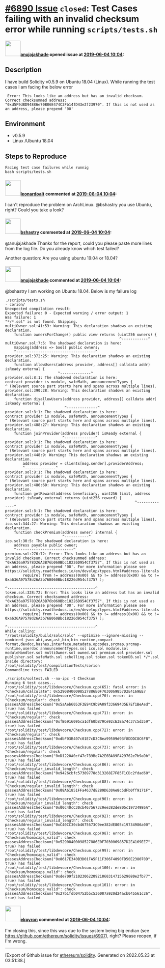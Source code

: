 # [\#6890 Issue](https://github.com/ethereum/solidity/issues/6890) `closed`: Test Cases failing with an invalid checksum error while running `scripts/tests.sh`

#### <img src="https://avatars.githubusercontent.com/u/16498809?v=4" width="50">[anujajakhade](https://github.com/anujajakhade) opened issue at [2019-06-04 10:04](https://github.com/ethereum/solidity/issues/6890):

## Description

I have build Solidity v0.5.9 on Ubuntu 18.04 (Linux). While running the test cases I am facing the below error
```
 Error: This looks like an address but has an invalid checksum. Correct checksummed address: "0xd5F9d8D94886e70B06E474C3Fb14fD43e2f23970". If this is not used as an address, please prepend '00'
``` 
## Environment
- v0.5.9
- Linux  /Ubuntu 18.04
## Steps to Reproduce

```solidity
Facing test case failures while runnig
bash scripts/tests.sh
```


#### <img src="https://avatars.githubusercontent.com/u/504195?u=ce2facd14af9fd474ebff49f0d44891f56f7500f&v=4" width="50">[leonardoalt](https://github.com/leonardoalt) commented at [2019-06-04 10:04](https://github.com/ethereum/solidity/issues/6890#issuecomment-499004722):

I can't reproduce the problem on ArchLinux.
@bshastry you use Ubuntu, right? Could you take a look?

#### <img src="https://avatars.githubusercontent.com/u/2388185?v=4" width="50">[bshastry](https://github.com/bshastry) commented at [2019-06-04 10:04](https://github.com/ethereum/solidity/issues/6890#issuecomment-499011522):

@anujajakhade Thanks for the report, could you please paste more lines from the log file. Do you already know which test failed?

Another question: Are you using ubuntu 19.04 or 18.04?

#### <img src="https://avatars.githubusercontent.com/u/16498809?v=4" width="50">[anujajakhade](https://github.com/anujajakhade) commented at [2019-06-04 10:04](https://github.com/ethereum/solidity/issues/6890#issuecomment-499374751):

@bshastry I am working on Ubuntu 18.04.
Below is my failure log
``` 
./scripts/tests.sh
- corion/
Unexpected compilation result:
Expected failure: 0 - Expected warning / error output: 1
Was failure: 1
"*/*.sol" is not found. Skipping.
multiOwner.sol:41:53: Warning: This declaration shadows an existing declaration.
    function ownersForChange() public view returns (uint256 owners) {
                                                    ^------------^
multiOwner.sol:7:5: The shadowed declaration is here:
    mapping(address => bool) public owners;
    ^------------------------------------^
provider.sol:372:25: Warning: This declaration shadows an existing declaration.
    function allowUsers(address provider, address[] calldata addr) isReady external {
                        ^--------------^
provider.sol:8:1: The shadowed declaration is here:
contract provider is module, safeMath, announcementTypes {
^ (Relevant source part starts here and spans across multiple lines).
provider.sol:390:28: Warning: This declaration shadows an existing declaration.
    function disallowUsers(address provider, address[] calldata addr) isReady external {
                           ^--------------^
provider.sol:8:1: The shadowed declaration is here:
contract provider is module, safeMath, announcementTypes {
^ (Relevant source part starts here and spans across multiple lines).
provider.sol:408:27: Warning: This declaration shadows an existing declaration.
    function joinProvider(address provider) isReady external {
                          ^--------------^
provider.sol:8:1: The shadowed declaration is here:
contract provider is module, safeMath, announcementTypes {
^ (Relevant source part starts here and spans across multiple lines).
provider.sol:448:9: Warning: This declaration shadows an existing declaration.
        address provider = clients[msg.sender].providerAddress;
        ^--------------^
provider.sol:8:1: The shadowed declaration is here:
contract provider is module, safeMath, announcementTypes {
^ (Relevant source part starts here and spans across multiple lines).
provider.sol:486:60: Warning: This declaration shadows an existing declaration.
    function getReward(address beneficiary, uint256 limit, address provider) isReady external returns (uint256 reward) {
                                                           ^--------------^
provider.sol:8:1: The shadowed declaration is here:
contract provider is module, safeMath, announcementTypes {
^ (Relevant source part starts here and spans across multiple lines).
ico.sol:344:27: Warning: This declaration shadows an existing declaration.
    function checkPremium(address owner) internal {
                          ^-----------^
ico.sol:30:5: The shadowed declaration is here:
    address payable public owner;
    ^--------------------------^
premium.sol:276:72: Error: This looks like an address but has an invalid checksum. Correct checksummed address: "0xA636a97578D26A3B76b060Bbc18226D954Cf3757". If this is not used as an address, please prepend '00'. For more information please see https://solidity.readthedocs.io/en/develop/types.html#address-literals
        require( from != address(0x00) && to != address(0x00) && to != 0xa636A97578d26A3b76B060Bbc18226d954cf3757 );
                                                                       ^----------------------------------------^
token.sol:328:72: Error: This looks like an address but has an invalid checksum. Correct checksummed address: "0xA636a97578D26A3B76b060Bbc18226D954Cf3757". If this is not used as an address, please prepend '00'. For more information please see https://solidity.readthedocs.io/en/develop/types.html#address-literals
        require( from != address(0x00) && to != address(0x00) && to != 0xa636A97578d26A3b76B060Bbc18226d954cf3757 );
                                                                       ^----------------------------------------^
While calling:
"/root/solidity/build/solc/solc" --optimize --ignore-missing --combined-json abi,asm,ast,bin,bin-runtime,compact-format,devdoc,hashes,interface,metadata,opcodes,srcmap,srcmap-runtime,userdoc announcementTypes.sol ico.sol module.sol moduleHandler.sol multiOwner.sol owned.sol premium.sol provider.sol publisher.sol safeMath.sol schelling.sol token.sol tokenDB.sol */*.sol
Inside directory:
/root/solidity/test/compilationTests/corion
Commandline tests FAILED
```

```
./scripts/soltest.sh --no-ipc -t Checksum
Running 6 test cases...
/root/solidity/test/libdevcore/Checksum.cpp(65): fatal error: in "Checksum/calculate": 0x52908400098527886E0F7030069857D2E4169EE7
/root/solidity/test/libdevcore/Checksum.cpp(70): error: in "Checksum/regular": check passesAddressChecksum("0x5aAeb6053F3E94C9b9A09f33669435E7Ef1BeAed", true) has failed
/root/solidity/test/libdevcore/Checksum.cpp(71): error: in "Checksum/regular": check passesAddressChecksum("0xfB6916095ca1df60bB79Ce92cE3Ea74c37c5d359", true) has failed
/root/solidity/test/libdevcore/Checksum.cpp(72): error: in "Checksum/regular": check passesAddressChecksum("0xdbF03B407c01E7cD3CBea99509d93f8DDDC8C6FB", true) has failed
/root/solidity/test/libdevcore/Checksum.cpp(73): error: in "Checksum/regular": check passesAddressChecksum("0xD1220A0cf47c7B9Be7A2E6BA89F429762e7b9aDb", true) has failed
/root/solidity/test/libdevcore/Checksum.cpp(86): error: in "Checksum/regular_invalid_length": check passesAddressChecksum("0x9426cbfc57389778d313268E7F85F1CDc2fdad60", true) has failed
/root/solidity/test/libdevcore/Checksum.cpp(88): error: in "Checksum/regular_invalid_length": check passesAddressChecksum("0x08A61851FFa4637dE289D630Ae8c5dFb0ff9171F", true) has failed
/root/solidity/test/libdevcore/Checksum.cpp(90): error: in "Checksum/regular_invalid_length": check passesAddressChecksum("0x00c40cC30cb4675673c9ee382de805c19734986A", true) has failed
/root/solidity/test/libdevcore/Checksum.cpp(92): error: in "Checksum/regular_invalid_length": check passesAddressChecksum("0xC40CC30cb4675673C9ee382dE805c19734986a00", true) has failed
/root/solidity/test/libdevcore/Checksum.cpp(98): error: in "Checksum/homocaps_valid": check passesAddressChecksum("0x52908400098527886E0F7030069857D2E4169EE7", true) has failed
/root/solidity/test/libdevcore/Checksum.cpp(99): error: in "Checksum/homocaps_valid": check passesAddressChecksum("0x8617E340B3D01FA5F11F306F4090FD50E238070D", true) has failed
/root/solidity/test/libdevcore/Checksum.cpp(100): error: in "Checksum/homocaps_valid": check passesAddressChecksum("0xde709f2102306220921060314715629080e2fb77", true) has failed
/root/solidity/test/libdevcore/Checksum.cpp(101): error: in "Checksum/homocaps_valid": check passesAddressChecksum("0x27b1fdb04752bbc536007a920d24acb045561c26", true) has failed

```

#### <img src="https://avatars.githubusercontent.com/u/1347491?v=4" width="50">[ekpyron](https://github.com/ekpyron) commented at [2019-06-04 10:04](https://github.com/ethereum/solidity/issues/6890#issuecomment-499474655):

I'm closing this, since this was due to the system being big endian (see https://github.com/ethereum/solidity/issues/6907), right? Please reopen, if I'm wrong.


-------------------------------------------------------------------------------



[Export of Github issue for [ethereum/solidity](https://github.com/ethereum/solidity). Generated on 2022.05.23 at 03:51:38.]
